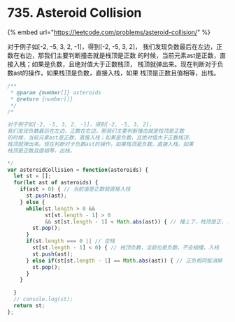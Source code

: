 # 735. Asteroid Collision

{% embed url="https://leetcode.com/problems/asteroid-collision/" %}

对于例子如\[-2, -5, 3, 2, -1\]，得到\[-2, -5, 3, 2\]， 我们发现负数最后在左边，正数在右边，那我们主要判断撞击就是栈顶是正数 的时候，当前元素ast是正数，直接入栈；如果是负数，且绝对值大于正数栈顶， 栈顶就弹出来。现在判断对于负数ast的操作，如果栈顶是负数，直接入栈，如果 栈顶是正数且值相等，出栈。

```javascript
/**
 * @param {number[]} asteroids
 * @return {number[]}
 */
/*

对于例子如[-2, -5, 3, 2, -1]，得到[-2, -5, 3, 2]，
我们发现负数最后在左边，正数在右边，那我们主要判断撞击就是栈顶是正数
的时候，当前元素ast是正数，直接入栈；如果是负数，且绝对值大于正数栈顶，
栈顶就弹出来。现在判断对于负数ast的操作，如果栈顶是负数，直接入栈，如果
栈顶是正数且值相等，出栈。

*/
var asteroidCollision = function(asteroids) {
  let st = [];
  for(let ast of asteroids) {
    if(ast > 0) { // 当前值是正数就直接入栈
      st.push(ast); 
    } else {
      while(st.length > 0 && 
            st[st.length - 1] > 0 
            && st[st.length - 1] < Math.abs(ast)) { // 撞上了，栈顶是正，当前是负，看谁大
        st.pop();
      }
      if(st.length === 0 || // 空栈
        st[st.length - 1] < 0) { // 栈顶负数，当前也是负数，不会相撞，入栈
        st.push(ast);
      } else if(st[st.length - 1] == Math.abs(ast)) { // 正负相同抵消掉
        st.pop();
      }
    }

  }
  // console.log(st);
  return st;
};
```

